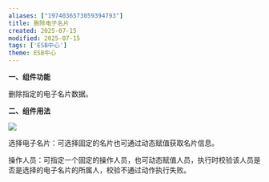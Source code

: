 ```yaml
---
aliases: ["1974036573059394793"]
title: 删除电子名片
created: 2025-07-15
modified: 2025-07-15
tags: ['ESB中心']
theme: ESB中心
---
```


**一、组件功能**

删除指定的电子名片数据。

**二、组件用法**

![](1c8f700d05d803522ac962dbaf3f246e.jpg)

选择电子名片：可选择固定的名片也可通过动态赋值获取名片信息。

操作人员：可指定一个固定的操作人员，也可动态赋值人员，执行时校验该人员是否是选择的电子名片的所属人，校验不通过动作执行失败。